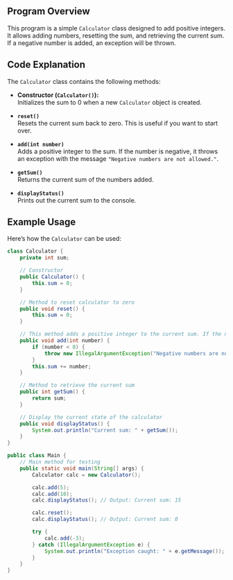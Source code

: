 ## Program Overview

This program is a simple `Calculator` class designed to add positive integers. It allows adding numbers, resetting the sum, and retrieving the current sum. If a negative number is added, an exception will be thrown.

## Code Explanation

The `Calculator` class contains the following methods:

- **Constructor (`Calculator()`):**  
  Initializes the sum to 0 when a new `Calculator` object is created.

- **`reset()`**  
  Resets the current sum back to zero. This is useful if you want to start over.

- **`add(int number)`**  
  Adds a positive integer to the sum. If the number is negative, it throws an exception with the message `"Negative numbers are not allowed."`.

- **`getSum()`**  
  Returns the current sum of the numbers added.

- **`displayStatus()`**  
  Prints out the current sum to the console.

## Example Usage

Here’s how the `Calculator` can be used:

```java
class Calculator {
    private int sum;

    // Constructor
    public Calculator() {
        this.sum = 0;
    }

    // Method to reset calculator to zero
    public void reset() {
        this.sum = 0;
    }

    // This method adds a positive integer to the current sum. If the number is negative, throw an exception.
    public void add(int number) {
        if (number < 0) {
            throw new IllegalArgumentException("Negative numbers are not allowed.");
        }
        this.sum += number;
    }

    // Method to retrieve the current sum
    public int getSum() {
        return sum;
    }

    // Display the current state of the calculator
    public void displayStatus() {
        System.out.println("Current sum: " + getSum());
    }
}

public class Main {
    // Main method for testing
    public static void main(String[] args) {
        Calculator calc = new Calculator();

        calc.add(5);
        calc.add(10);
        calc.displayStatus(); // Output: Current sum: 15

        calc.reset();
        calc.displayStatus(); // Output: Current sum: 0

        try {
            calc.add(-3);
        } catch (IllegalArgumentException e) {
            System.out.println("Exception caught: " + e.getMessage()); // Output: Exception caught: Negative numbers are not allowed.
        }
    }
}
